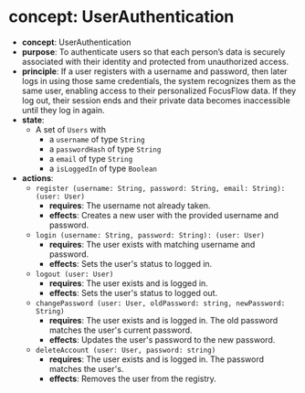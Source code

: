 # concept: UserAuthentication

* **concept**: UserAuthentication 
* **purpose**: To authenticate users so that each person’s data is securely associated with their identity and protected from unauthorized access.
* **principle**: If a user registers with a username and password, then later logs in using those same credentials, the system recognizes them as the same user, enabling access to their personalized FocusFlow data. If they log out, their session ends and their private data becomes inaccessible until they log in again.
* **state**:
  * A set of `Users` with
    * a `username` of type `String`
    * a `passwordHash` of type `String`
    * a `email` of type `String`
    * a `isLoggedIn` of type `Boolean`
* **actions**:
  * `register (username: String, password: String, email: String): (user: User)`
    * **requires**: The username not already taken. 
    * **effects**: Creates a new user with the provided username and password. 
  * `login (username: String, password: String): (user: User)`
    * **requires**: The user exists with matching username and password.
    * **effects**: Sets the user's status to logged in.
  * `logout (user: User)`
    * **requires**: The user exists and is logged in.
    * **effects**: Sets the user's status to logged out.
  * `changePassword (user: User, oldPassword: string, newPassword: String)`
    * **requires**: The user exists and is logged in. The old password matches the user's current password.
    * **effects**: Updates the user's password to the new password.
  * `deleteAccount (user: User, password: string)`
    * **requires**: The user exists and is logged in. The password matches the user's.
    * **effects**: Removes the user from the registry.
